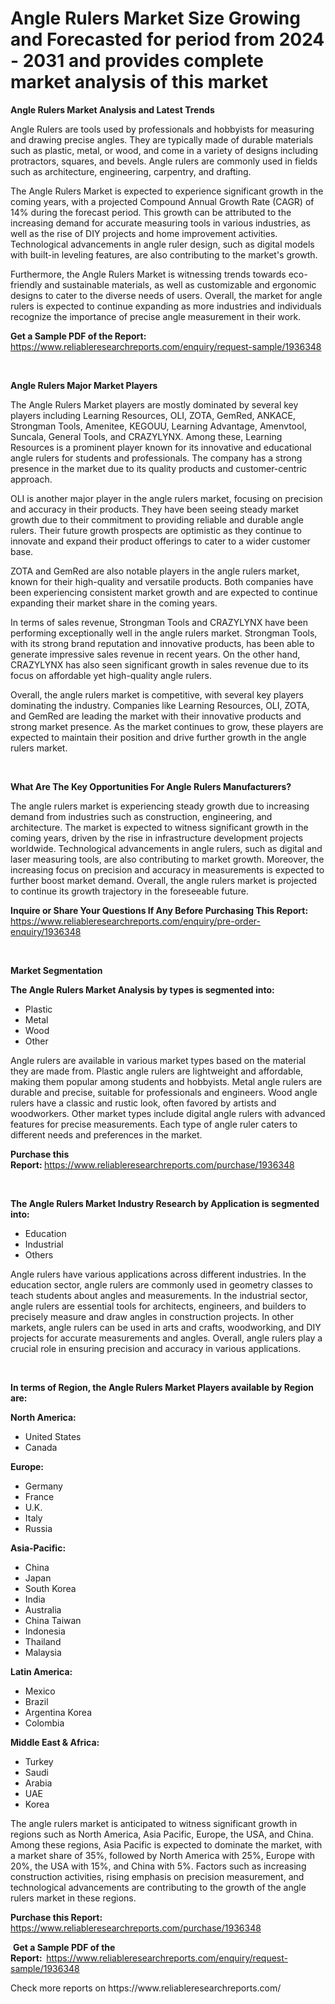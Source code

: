 <p><h1>Angle Rulers Market Size Growing and Forecasted for period from 2024 - 2031 and provides complete market analysis of this market</h1></p><p><strong>Angle Rulers Market Analysis and Latest Trends</strong></p>
<p><p>Angle Rulers are tools used by professionals and hobbyists for measuring and drawing precise angles. They are typically made of durable materials such as plastic, metal, or wood, and come in a variety of designs including protractors, squares, and bevels. Angle rulers are commonly used in fields such as architecture, engineering, carpentry, and drafting.</p><p>The Angle Rulers Market is expected to experience significant growth in the coming years, with a projected Compound Annual Growth Rate (CAGR) of 14% during the forecast period. This growth can be attributed to the increasing demand for accurate measuring tools in various industries, as well as the rise of DIY projects and home improvement activities. Technological advancements in angle ruler design, such as digital models with built-in leveling features, are also contributing to the market's growth.</p><p>Furthermore, the Angle Rulers Market is witnessing trends towards eco-friendly and sustainable materials, as well as customizable and ergonomic designs to cater to the diverse needs of users. Overall, the market for angle rulers is expected to continue expanding as more industries and individuals recognize the importance of precise angle measurement in their work.</p></p>
<p><strong>Get a Sample PDF of the Report:&nbsp;</strong> <a href="https://www.reliableresearchreports.com/enquiry/request-sample/1936348">https://www.reliableresearchreports.com/enquiry/request-sample/1936348</a></p>
<p>&nbsp;</p>
<p><strong>Angle Rulers Major Market Players</strong></p>
<p><p>The Angle Rulers Market players are mostly dominated by several key players including Learning Resources, OLI, ZOTA, GemRed, ANKACE, Strongman Tools, Amenitee, KEGOUU, Learning Advantage, Amenvtool, Suncala, General Tools, and CRAZYLYNX. Among these, Learning Resources is a prominent player known for its innovative and educational angle rulers for students and professionals. The company has a strong presence in the market due to its quality products and customer-centric approach.</p><p>OLI is another major player in the angle rulers market, focusing on precision and accuracy in their products. They have been seeing steady market growth due to their commitment to providing reliable and durable angle rulers. Their future growth prospects are optimistic as they continue to innovate and expand their product offerings to cater to a wider customer base.</p><p>ZOTA and GemRed are also notable players in the angle rulers market, known for their high-quality and versatile products. Both companies have been experiencing consistent market growth and are expected to continue expanding their market share in the coming years.</p><p>In terms of sales revenue, Strongman Tools and CRAZYLYNX have been performing exceptionally well in the angle rulers market. Strongman Tools, with its strong brand reputation and innovative products, has been able to generate impressive sales revenue in recent years. On the other hand, CRAZYLYNX has also seen significant growth in sales revenue due to its focus on affordable yet high-quality angle rulers.</p><p>Overall, the angle rulers market is competitive, with several key players dominating the industry. Companies like Learning Resources, OLI, ZOTA, and GemRed are leading the market with their innovative products and strong market presence. As the market continues to grow, these players are expected to maintain their position and drive further growth in the angle rulers market.</p></p>
<p>&nbsp;</p>
<p><strong>What Are The Key Opportunities For Angle Rulers Manufacturers?</strong></p>
<p><p>The angle rulers market is experiencing steady growth due to increasing demand from industries such as construction, engineering, and architecture. The market is expected to witness significant growth in the coming years, driven by the rise in infrastructure development projects worldwide. Technological advancements in angle rulers, such as digital and laser measuring tools, are also contributing to market growth. Moreover, the increasing focus on precision and accuracy in measurements is expected to further boost market demand. Overall, the angle rulers market is projected to continue its growth trajectory in the foreseeable future.</p></p>
<p><strong>Inquire or Share Your Questions If Any Before Purchasing This Report:</strong> <a href="https://www.reliableresearchreports.com/enquiry/pre-order-enquiry/1936348">https://www.reliableresearchreports.com/enquiry/pre-order-enquiry/1936348</a></p>
<p>&nbsp;</p>
<p><strong>Market Segmentation</strong></p>
<p><strong>The Angle Rulers Market Analysis by types is segmented into:</strong></p>
<p><ul><li>Plastic</li><li>Metal</li><li>Wood</li><li>Other</li></ul></p>
<p><p>Angle rulers are available in various market types based on the material they are made from. Plastic angle rulers are lightweight and affordable, making them popular among students and hobbyists. Metal angle rulers are durable and precise, suitable for professionals and engineers. Wood angle rulers have a classic and rustic look, often favored by artists and woodworkers. Other market types include digital angle rulers with advanced features for precise measurements. Each type of angle ruler caters to different needs and preferences in the market.</p></p>
<p><strong>Purchase this Report:&nbsp;</strong><a href="https://www.reliableresearchreports.com/purchase/1936348">https://www.reliableresearchreports.com/purchase/1936348</a></p>
<p>&nbsp;</p>
<p><strong>The Angle Rulers Market Industry Research by Application is segmented into:</strong></p>
<p><ul><li>Education</li><li>Industrial</li><li>Others</li></ul></p>
<p><p>Angle rulers have various applications across different industries. In the education sector, angle rulers are commonly used in geometry classes to teach students about angles and measurements. In the industrial sector, angle rulers are essential tools for architects, engineers, and builders to precisely measure and draw angles in construction projects. In other markets, angle rulers can be used in arts and crafts, woodworking, and DIY projects for accurate measurements and angles. Overall, angle rulers play a crucial role in ensuring precision and accuracy in various applications.</p></p>
<p>&nbsp;</p>
<p><strong>In terms of Region, the Angle Rulers Market Players available by Region are:</strong></p>
<p>
    <p> <strong> North America: </strong>
        <ul>
            <li>United States</li>
            <li>Canada</li>
        </ul>
        </p> 
    <p> <strong> Europe: </strong>
        <ul>
            <li>Germany</li>
            <li>France</li>
            <li>U.K.</li>
            <li>Italy</li>
            <li>Russia</li>
        </ul>
        </p> 
    <p> <strong> Asia-Pacific: </strong>
        <ul>
            <li>China</li>
            <li>Japan</li>
            <li>South Korea</li>
            <li>India</li>
            <li>Australia</li>
            <li>China Taiwan</li>
            <li>Indonesia</li>
            <li>Thailand</li>
            <li>Malaysia</li>
        </ul>
        </p> 
    <p> <strong> Latin America: </strong>
        <ul>
            <li>Mexico</li>
            <li>Brazil</li>
            <li>Argentina Korea</li>
            <li>Colombia</li>
        </ul>
        </p> 
    <p> <strong> Middle East & Africa: </strong>
        <ul>
            <li>Turkey</li>
            <li>Saudi</li>
            <li>Arabia</li>
            <li>UAE</li>
            <li>Korea</li>
        </ul>
    </p>
    </p>
<p><p>The angle rulers market is anticipated to witness significant growth in regions such as North America, Asia Pacific, Europe, the USA, and China. Among these regions, Asia Pacific is expected to dominate the market, with a market share of 35%, followed by North America with 25%, Europe with 20%, the USA with 15%, and China with 5%. Factors such as increasing construction activities, rising emphasis on precision measurement, and technological advancements are contributing to the growth of the angle rulers market in these regions.</p></p>
<p><strong>Purchase this Report: </strong><a href="https://www.reliableresearchreports.com/purchase/1936348">https://www.reliableresearchreports.com/purchase/1936348</a></p>
<p>&nbsp;<strong>Get a Sample PDF of the Report:&nbsp;&nbsp;</strong><a href="https://www.reliableresearchreports.com/enquiry/request-sample/1936348">https://www.reliableresearchreports.com/enquiry/request-sample/1936348</a></p>
<p><strong></strong></p>
<p>Check more reports on https://www.reliableresearchreports.com/</p>